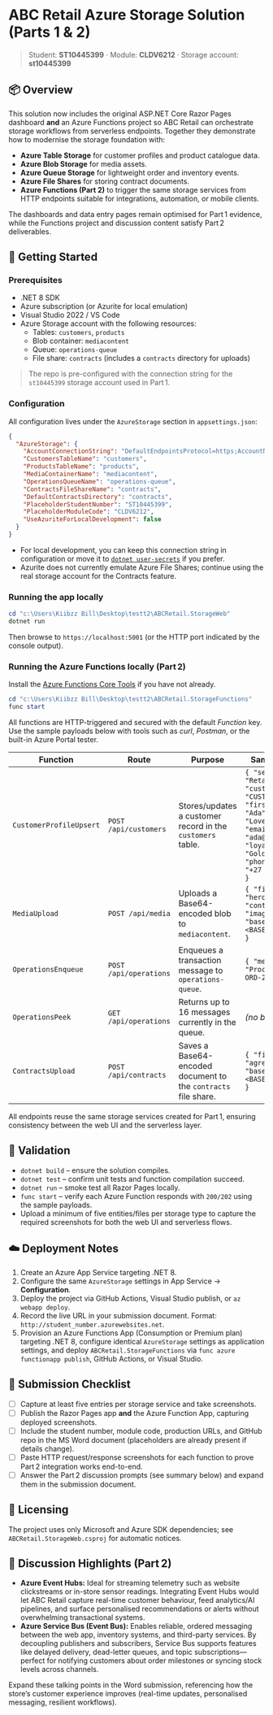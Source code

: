 # ABC Retail Azure Storage Solution (Parts 1 & 2)

> Student: **ST10445399** · Module: **CLDV6212** · Storage account: **st10445399**

## 📦 Overview

This solution now includes the original ASP.NET Core Razor Pages dashboard **and** an Azure Functions project so ABC Retail can orchestrate storage workflows from serverless endpoints. Together they demonstrate how to modernise the storage foundation with:

- **Azure Table Storage** for customer profiles and product catalogue data.
- **Azure Blob Storage** for media assets.
- **Azure Queue Storage** for lightweight order and inventory events.
- **Azure File Shares** for storing contract documents.
- **Azure Functions (Part 2)** to trigger the same storage services from HTTP endpoints suitable for integrations, automation, or mobile clients.

The dashboards and data entry pages remain optimised for Part 1 evidence, while the Functions project and discussion content satisfy Part 2 deliverables.

## 🚀 Getting Started

### Prerequisites

- .NET 8 SDK
- Azure subscription (or Azurite for local emulation)
- Visual Studio 2022 / VS Code
- Azure Storage account with the following resources:
  - Tables: `customers`, `products`
  - Blob container: `mediacontent`
  - Queue: `operations-queue`
  - File share: `contracts` (includes a `contracts` directory for uploads)

> The repo is pre-configured with the connection string for the `st10445399` storage account used in Part 1.

### Configuration

All configuration lives under the `AzureStorage` section in `appsettings.json`:

```json
{
  "AzureStorage": {
    "AccountConnectionString": "DefaultEndpointsProtocol=https;AccountName=st10445399;AccountKey=YR3KAdDu3X68htPeoIX1QbkjFV3IO488WvGm+3COk8ETeehKkeJIQko8kq6nWXzwgJ7edp948rpi+AStsxrVNw==;EndpointSuffix=core.windows.net",
    "CustomersTableName": "customers",
    "ProductsTableName": "products",
    "MediaContainerName": "mediacontent",
    "OperationsQueueName": "operations-queue",
    "ContractsFileShareName": "contracts",
    "DefaultContractsDirectory": "contracts",
    "PlaceholderStudentNumber": "ST10445399",
    "PlaceholderModuleCode": "CLDV6212",
    "UseAzuriteForLocalDevelopment": false
  }
}
```

- For local development, you can keep this connection string in configuration or move it to [`dotnet user-secrets`](https://learn.microsoft.com/aspnet/core/security/app-secrets) if you prefer.
- Azurite does not currently emulate Azure File Shares; continue using the real storage account for the Contracts feature.

### Running the app locally

```powershell
cd "c:\Users\Kiibzz Bill\Desktop\testt2\ABCRetail.StorageWeb"
dotnet run
```

Then browse to `https://localhost:5001` (or the HTTP port indicated by the console output).

### Running the Azure Functions locally (Part 2)

Install the [Azure Functions Core Tools](https://learn.microsoft.com/azure/azure-functions/functions-run-local) if you have not already.

```powershell
cd "c:\Users\Kiibzz Bill\Desktop\testt2\ABCRetail.StorageFunctions"
func start
```

All functions are HTTP-triggered and secured with the default *Function* key. Use the sample payloads below with tools such as *curl*, *Postman*, or the built-in Azure Portal tester.

| Function | Route | Purpose | Sample Payload |
|----------|-------|---------|----------------|
| `CustomerProfileUpsert` | `POST /api/customers` | Stores/updates a customer record in the `customers` table. | `{ "segment": "Retail", "customerId": "CUST-001", "firstName": "Ada", "lastName": "Lovelace", "email": "ada@example.com", "loyaltyTier": "Gold", "phoneNumber": "+27 00 000 0000" }` |
| `MediaUpload` | `POST /api/media` | Uploads a Base64-encoded blob to `mediacontent`. | `{ "fileName": "hero-banner.png", "contentType": "image/png", "base64Data": "<BASE64 PAYLOAD>" }` |
| `OperationsEnqueue` | `POST /api/operations` | Enqueues a transaction message to `operations-queue`. | `{ "message": "Processed order ORD-2045" }` |
| `OperationsPeek` | `GET /api/operations` | Returns up to 16 messages currently in the queue. | *(no body)* |
| `ContractsUpload` | `POST /api/contracts` | Saves a Base64-encoded document to the `contracts` file share. | `{ "fileName": "agreement.pdf", "base64Data": "<BASE64 PAYLOAD>" }` |

All endpoints reuse the same storage services created for Part 1, ensuring consistency between the web UI and the serverless layer.

## 🧪 Validation

- `dotnet build` – ensure the solution compiles.
- `dotnet test` – confirm unit tests and function compilation succeed.
- `dotnet run` – smoke test all Razor Pages locally.
- `func start` – verify each Azure Function responds with `200/202` using the sample payloads.
- Upload a minimum of five entities/files per storage type to capture the required screenshots for both the web UI and serverless flows.

## ☁️ Deployment Notes

1. Create an Azure App Service targeting .NET 8.
2. Configure the same `AzureStorage` settings in App Service → **Configuration**.
3. Deploy the project via GitHub Actions, Visual Studio publish, or `az webapp deploy`.
4. Record the live URL in your submission document. Format: `http://student_number.azurewebsites.net`.
5. Provision an Azure Functions App (Consumption or Premium plan) targeting .NET 8, configure identical `AzureStorage` settings as application settings, and deploy `ABCRetail.StorageFunctions` via `func azure functionapp publish`, GitHub Actions, or Visual Studio.

## 📝 Submission Checklist

- [ ] Capture at least five entries per storage service and take screenshots.
- [ ] Publish the Razor Pages app **and** the Azure Function App, capturing deployed screenshots.
- [ ] Include the student number, module code, production URLs, and GitHub repo in the MS Word document (placeholders are already present if details change).
- [ ] Paste HTTP request/response screenshots for each function to prove Part 2 integration works end-to-end.
- [ ] Answer the Part 2 discussion prompts (see summary below) and expand them in the submission document.

## 📄 Licensing

The project uses only Microsoft and Azure SDK dependencies; see `ABCRetail.StorageWeb.csproj` for automatic notices.

## 💬 Discussion Highlights (Part 2)

- **Azure Event Hubs:** Ideal for streaming telemetry such as website clickstreams or in-store sensor readings. Integrating Event Hubs would let ABC Retail capture real-time customer behaviour, feed analytics/AI pipelines, and surface personalised recommendations or alerts without overwhelming transactional systems.
- **Azure Service Bus (Event Bus):** Enables reliable, ordered messaging between the web app, inventory systems, and third-party services. By decoupling publishers and subscribers, Service Bus supports features like delayed delivery, dead-letter queues, and topic subscriptions—perfect for notifying customers about order milestones or syncing stock levels across channels.

Expand these talking points in the Word submission, referencing how the store’s customer experience improves (real-time updates, personalised messaging, resilient workflows).
